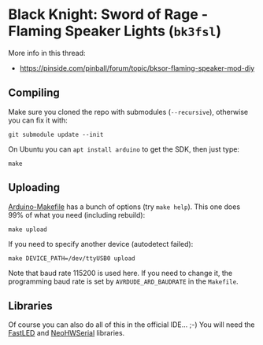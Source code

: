 # Black Knight: Sword of Rage - Flaming Speaker Lights (`bk3fsl`)

More info in this thread:

* https://pinside.com/pinball/forum/topic/bksor-flaming-speaker-mod-diy

## Compiling
Make sure you cloned the repo with submodules (`--recursive`), otherwise you can fix it with:
```
git submodule update --init
```

On Ubuntu you can `apt install arduino` to get the SDK, then just type:
```
make
```

## Uploading
[Arduino-Makefile](https://github.com/sudar/Arduino-Makefile) has a bunch of options (try `make help`). This one does 99% of what you need (including rebuild):
```
make upload
```
If you need to specify another device (autodetect failed):
```
make DEVICE_PATH=/dev/ttyUSB0 upload
```

Note that baud rate 115200 is used here. If you need to change it, the programming baud rate is set by `AVRDUDE_ARD_BAUDRATE` in the `Makefile`.

## Libraries
Of course you can also do all of this in the official IDE... ;-) You will need the [FastLED](https://github.com/FastLED/FastLED) and [NeoHWSerial](https://github.com/SlashDevin/NeoHWSerial) libraries.
